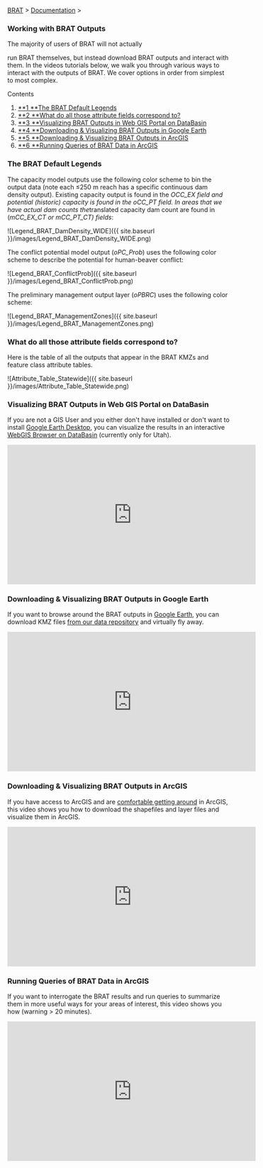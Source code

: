[BRAT](http://brat.joewheaton.org/home)‎ > ‎[Documentation](http://brat.joewheaton.org/home/documentation)‎ > ‎

### Working with BRAT Outputs



The majority of users of BRAT will not actually 

run BRAT themselves, but instead download BRAT outputs and interact with them. In the videos tutorials below, we walk you through various ways to interact with the outputs of BRAT. We cover options in order from simplest to most complex. 

Contents

1. [**1 **The BRAT Default Legends](http://brat.joewheaton.org/home/documentation/working-with-brat-outputs#TOC-The-BRAT-Default-Legends)
2. [**2 **What do all those attribute fields correspond to?](http://brat.joewheaton.org/home/documentation/working-with-brat-outputs#TOC-What-do-all-those-attribute-fields-correspond-to-)
3. [**3 **Visualizing BRAT Outputs in Web GIS Portal on DataBasin](http://brat.joewheaton.org/home/documentation/working-with-brat-outputs#TOC-Visualizing-BRAT-Outputs-in-Web-GIS-Portal-on-DataBasin)
4. [**4 **Downloading & Visualizing BRAT Outputs in Google Earth](http://brat.joewheaton.org/home/documentation/working-with-brat-outputs#TOC-Downloading-Visualizing-BRAT-Outputs-in-Google-Earth)
5. [**5 **Downloading & Visualizing BRAT Outputs in ArcGIS](http://brat.joewheaton.org/home/documentation/working-with-brat-outputs#TOC-Downloading-Visualizing-BRAT-Outputs-in-ArcGIS)
6. [**6 **Running Queries of BRAT Data in ArcGIS](http://brat.joewheaton.org/home/documentation/working-with-brat-outputs#TOC-Running-Queries-of-BRAT-Data-in-ArcGIS)



### The BRAT Default Legends

The capacity model outputs use the following color scheme to bin the output data (note each ≤250 m reach has a specific continuous dam density output). Existing capacity output is found in the *OCC_EX field and potential (historic) capacity is found in the* *oCC_PT field. In areas that we have actual dam counts the*translated capacity dam count are found in (*mCC_EX_CT or mCC_PT_CT) fields*: 

![Legend_BRAT_DamDensity_WIDE]({{ site.baseurl }}/images/Legend_BRAT_DamDensity_WIDE.png)



The conflict potential model output (*oPC_Prob*) uses the following color scheme to describe the potential for human-beaver conflict:



![Legend_BRAT_ConflictProb]({{ site.baseurl }}/images/Legend_BRAT_ConflictProb.png)



The preliminary management output layer (*oPBRC*) uses the following color scheme:



![Legend_BRAT_ManagementZones]({{ site.baseurl }}/images/Legend_BRAT_ManagementZones.png)



### What do all those attribute fields correspond to?

Here is the table of all the outputs that appear in the BRAT KMZs and feature class attribute tables.

![Attribute_Table_Statewide]({{ site.baseurl }}/images/Attribute_Table_Statewide.png)



### Visualizing BRAT Outputs in Web GIS Portal on DataBasin

If you are not a GIS User and you either don't have installed or don't want to install [Google Earth Desktop](https://www.google.com/earth/), you can visualize the results in an interactive [WebGIS Browser on DataBasin](http://databasin.org/datasets/1420ffb7e9674753a5fb626e2b830c1f) (currently only for Utah). 



<iframe width="560" height="315" src="https://www.youtube.com/embed/YCb1Gq3DORI" frameborder="0" allowfullscreen></iframe>



### Downloading & Visualizing BRAT Outputs in Google Earth

If you want to browse around the BRAT outputs in [Google Earth](https://www.google.com/earth/), you can download KMZ files [from our data repository](http://brat.joewheaton.org/brat-data) and virtually fly away.



<iframe width="560" height="315" src="https://www.youtube.com/embed/gl8hn9xfeHg" frameborder="0" allowfullscreen></iframe>



### Downloading & Visualizing BRAT Outputs in ArcGIS

If you have access to ArcGIS and are [comfortable getting around](http://gis.joewheaton.org/) in ArcGIS, this video shows you how to download the shapefiles and layer files and visualize them in ArcGIS.



<iframe width="560" height="315" src="https://www.youtube.com/embed/6sZ6Y5tGPso" frameborder="0" allowfullscreen></iframe>



### Running Queries of BRAT Data in ArcGIS

If you want to interrogate the BRAT results and run queries to summarize them in more useful ways for your areas of interest, this video shows you how (warning > 20 minutes). 



<iframe width="560" height="315" src="https://www.youtube.com/embed/rLsnBZ6YcU0" frameborder="0" allowfullscreen></iframe>



